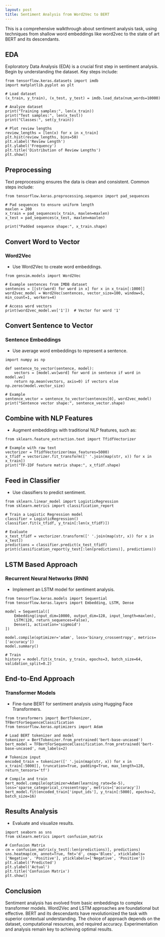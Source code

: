 ```yaml
---
layout: post
title: Sentiment Analysis from Word2Vec to BERT
---
```


This is a comprehensive walkthrough about sentiment analysis task, using techniques from shallow word embeddings like word2vec to the state of art BERT and its descendants.

EDA
---

Exploratory Data Analysis (EDA) is a crucial first step in sentiment analysis. Begin by understanding the dataset. Key steps include:

```
from tensorflow.keras.datasets import imdb
import matplotlib.pyplot as plt

# Load dataset
(x_train, y_train), (x_test, y_test) = imdb.load_data(num_words=10000)

# Analyze dataset
print("Training samples:", len(x_train))
print("Test samples:", len(x_test))
print("Classes:", set(y_train))

# Plot review lengths
review_lengths = [len(x) for x in x_train]
plt.hist(review_lengths, bins=50)
plt.xlabel('Review Length')
plt.ylabel('Frequency')
plt.title('Distribution of Review Lengths')
plt.show()
```

Preprocessing
-------------

Text preprocessing ensures the data is clean and consistent. Common steps include:

```
from tensorflow.keras.preprocessing.sequence import pad_sequences

# Pad sequences to ensure uniform length
maxlen = 200
x_train = pad_sequences(x_train, maxlen=maxlen)
x_test = pad_sequences(x_test, maxlen=maxlen)

print("Padded sequence shape:", x_train.shape)
```

Convert Word to Vector
----------------------

### Word2Vec

-   Use Word2Vec to create word embeddings.

```
from gensim.models import Word2Vec

# Example sentences from IMDB dataset
sentences = [[str(word) for word in x] for x in x_train[:1000]]
word2vec_model = Word2Vec(sentences, vector_size=100, window=5, min_count=1, workers=4)

# Access word vectors
print(word2vec_model.wv['1'])  # Vector for word '1'
```

Convert Sentence to Vector
--------------------------

### Sentence Embeddings

-   Use average word embeddings to represent a sentence.

```
import numpy as np

def sentence_to_vector(sentence, model):
    vectors = [model.wv[word] for word in sentence if word in model.wv]
    return np.mean(vectors, axis=0) if vectors else np.zeros(model.vector_size)

# Example
sentence_vector = sentence_to_vector(sentences[0], word2vec_model)
print("Sentence vector shape:", sentence_vector.shape)
```

Combine with NLP Features
-------------------------

-   Augment embeddings with traditional NLP features, such as:

```
from sklearn.feature_extraction.text import TfidfVectorizer

# Example with raw text
vectorizer = TfidfVectorizer(max_features=5000)
x_tfidf = vectorizer.fit_transform([' '.join(map(str, x)) for x in x_train])
print("TF-IDF feature matrix shape:", x_tfidf.shape)
```

Feed in Classifier
------------------

-   Use classifiers to predict sentiment.

```
from sklearn.linear_model import LogisticRegression
from sklearn.metrics import classification_report

# Train a Logistic Regression model
classifier = LogisticRegression()
classifier.fit(x_tfidf, y_train[:len(x_tfidf)])

# Evaluate
x_test_tfidf = vectorizer.transform([' '.join(map(str, x)) for x in x_test])
predictions = classifier.predict(x_test_tfidf)
print(classification_report(y_test[:len(predictions)], predictions))
```

LSTM Based Approach
-------------------

### Recurrent Neural Networks (RNN)

-   Implement an LSTM model for sentiment analysis.

```
from tensorflow.keras.models import Sequential
from tensorflow.keras.layers import Embedding, LSTM, Dense

model = Sequential([
    Embedding(input_dim=10000, output_dim=128, input_length=maxlen),
    LSTM(128, return_sequences=False),
    Dense(1, activation='sigmoid')
])

model.compile(optimizer='adam', loss='binary_crossentropy', metrics=['accuracy'])
model.summary()

# Train
history = model.fit(x_train, y_train, epochs=3, batch_size=64, validation_split=0.2)
```

End-to-End Approach
-------------------

### Transformer Models

-   Fine-tune BERT for sentiment analysis using Hugging Face Transformers.

```
from transformers import BertTokenizer, TFBertForSequenceClassification
from tensorflow.keras.optimizers import Adam

# Load BERT tokenizer and model
tokenizer = BertTokenizer.from_pretrained('bert-base-uncased')
bert_model = TFBertForSequenceClassification.from_pretrained('bert-base-uncased', num_labels=2)

# Tokenize input
encoded_train = tokenizer([' '.join(map(str, x)) for x in x_train[:5000]], truncation=True, padding=True, max_length=128, return_tensors='tf')

# Compile and train
bert_model.compile(optimizer=Adam(learning_rate=5e-5), loss='sparse_categorical_crossentropy', metrics=['accuracy'])
bert_model.fit(encoded_train['input_ids'], y_train[:5000], epochs=2, batch_size=16)
```

Results Analysis
----------------

-   Evaluate and visualize results.

```
import seaborn as sns
from sklearn.metrics import confusion_matrix

# Confusion Matrix
cm = confusion_matrix(y_test[:len(predictions)], predictions)
sns.heatmap(cm, annot=True, fmt='d', cmap='Blues', xticklabels=['Negative', 'Positive'], yticklabels=['Negative', 'Positive'])
plt.xlabel('Predicted')
plt.ylabel('Actual')
plt.title('Confusion Matrix')
plt.show()
```

Conclusion
----------

Sentiment analysis has evolved from basic embeddings to complex transformer models. Word2Vec and LSTM approaches are foundational but effective. BERT and its descendants have revolutionized the task with superior contextual understanding. The choice of approach depends on the dataset, computational resources, and required accuracy. Experimentation and analysis remain key to achieving optimal results.
